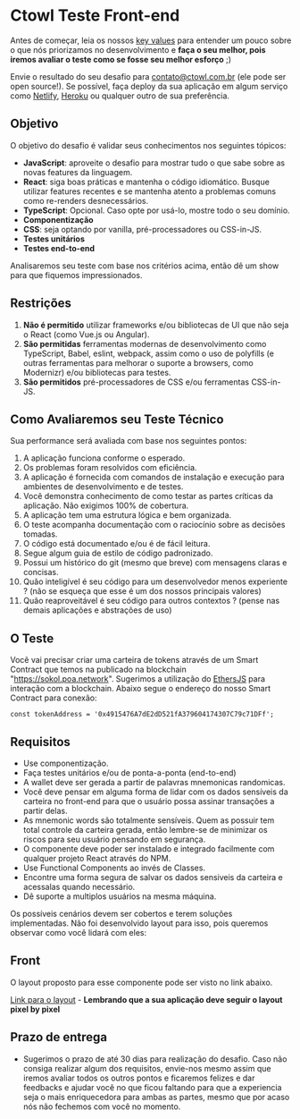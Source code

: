 # Ctowl Teste Front-end

Antes de começar, leia os nossos [key values](https://github.com/ctowl-tech/hiring/blob/main/nossos-valores.md) para entender um pouco sobre o que nós priorizamos no desenvolvimento e **faça o seu melhor, pois iremos avaliar o teste como se fosse seu melhor esforço** ;)

Envie o resultado do seu desafio para contato@ctowl.com.br (ele pode ser open source!).
Se possível, faça deploy da sua aplicação em algum serviço como [Netlify](https://www.netlify.com/), [Heroku](https://heroku.com/) ou qualquer outro de sua preferência.

## Objetivo

O objetivo do desafio é validar seus conhecimentos nos seguintes tópicos:

- **JavaScript**: aproveite o desafio para mostrar tudo o que sabe sobre as novas features da linguagem.
- **React**: siga boas práticas e mantenha o código idiomático. Busque utilizar features recentes e se mantenha atento a problemas comuns como re-renders desnecessários.
- **TypeScript**: Opcional. Caso opte por usá-lo, mostre todo o seu domínio.
- **Componentização**
- **CSS**: seja optando por vanilla, pré-processadores ou CSS-in-JS.
- **Testes unitários**
- **Testes end-to-end**

Analisaremos seu teste com base nos critérios acima, então dê um show para que fiquemos impressionados.

## Restrições

1.  **Não é permitido** utilizar frameworks e/ou bibliotecas de UI que não seja o React (como Vue.js ou Angular).
2.  **São permitidas** ferramentas modernas de desenvolvimento como TypeScript, Babel, eslint, webpack, assim como o uso de polyfills (e outras ferramentas para melhorar o suporte a browsers, como Modernizr) e/ou bibliotecas para testes.
3.  **São permitidos** pré-processadores de CSS e/ou ferramentas CSS-in-JS.


## Como Avaliaremos seu Teste Técnico
Sua performance será avaliada com base nos seguintes pontos:

1.  A aplicação funciona conforme o esperado.
2.  Os problemas foram resolvidos com eficiência.
3.  A aplicação é fornecida com comandos de instalação e execução para ambientes de desenvolvimento e de testes.
4.  Você demonstra conhecimento de como testar as partes críticas da aplicação. Não exigimos 100% de cobertura.
5.  A aplicação tem uma estrutura lógica e bem organizada.
6.  O teste acompanha documentação com o raciocínio sobre as decisões tomadas.
7.  O código está documentado e/ou é de fácil leitura.
8.  Segue algum guia de estilo de código padronizado.
9.  Possui um histórico do git (mesmo que breve) com mensagens claras e concisas.
10. Quão inteligível é seu código para um desenvolvedor menos experiente ? (não se esqueça que esse é um dos nossos principais valores)
11. Quão reaproveitável é seu código para outros contextos ? (pense nas demais aplicações e abstrações de uso)


## O Teste
Você vai precisar criar uma carteira de tokens através de um Smart Contract que temos na publicado na blockchain "https://sokol.poa.network".
Sugerimos a utilização do [EthersJS](https://docs.ethers.io/v5/) para interação com a blockchain. 
Abaixo segue o endereço do nosso Smart Contract para conexão:

``` 
const tokenAddress = '0x4915476A7dE2dD521fA379604174307C79c71DFf';
```

## Requisitos
- Use componentização.
- Faça testes unitários e/ou de ponta-a-ponta (end-to-end)
- A wallet deve ser gerada a partir de palavras mnemonicas randomicas.
- Você deve pensar em alguma forma de lidar com os dados sensíveis da carteira no front-end para que o usuário possa assinar transações a partir delas.
- As mnemonic words são totalmente sensíveis. Quem as possuir tem total controle da carteira gerada, então lembre-se de minimizar os riscos para seu usuário pensando em segurança.
- O componente deve poder ser instalado e integrado facilmente com qualquer projeto React através do NPM.
- Use Functional Components ao invés de Classes.
- Encontre uma forma segura de salvar os dados sensiveis da carteira e acessalas quando necessário.
- Dê suporte a multiplos usuários na mesma máquina.

Os possíveis cenários devem ser cobertos e terem soluções implementadas. Não foi desenvolvido layout para isso, pois queremos observar como você lidará com eles:

## Front
O layout proposto para esse componente pode ser visto no link abaixo.

[Link para o layout]() - **Lembrando que a sua aplicação deve seguir o layout pixel by pixel**

## Prazo de entrega
- Sugerimos o prazo de até 30 dias para realização do desafio. Caso não consiga realizar algum dos requisitos, envie-nos mesmo assim que iremos avaliar todos os outros pontos e ficaremos felizes e dar feedbacks e ajudar você no que ficou faltando para que a experiencia seja o mais enriquecedora para ambas as partes, mesmo que por acaso nós não fechemos com você no momento.


